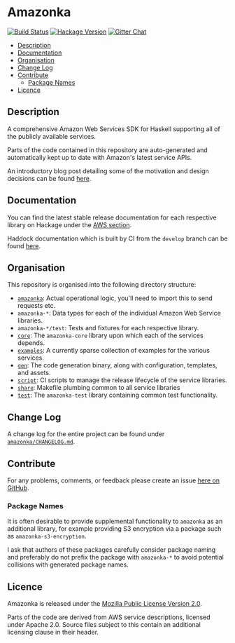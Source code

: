 # Amazonka

[![Build Status](https://img.shields.io/travis/brendanhay/amazonka/develop.svg?maxAge=2592000)](https://travis-ci.org/brendanhay/amazonka)
[![Hackage Version](https://img.shields.io/hackage/v/amazonka.svg)](http://hackage.haskell.org/package/amazonka)
[![Gitter Chat](https://img.shields.io/gitter/room/brendanhay/amazonka.js.svg?maxAge=2592000)](https://gitter.im/brendanhay/amazonka)

* [Description](#description)
* [Documentation](#documentation)
* [Organisation](#organisation)
* [Change Log](#change-log)
* [Contribute](#contribute)
    - [Package Names](#package-names)
* [Licence](#licence)


## Description

A comprehensive Amazon Web Services SDK for Haskell supporting all of the
publicly available services.

Parts of the code contained in this repository are auto-generated and
automatically kept up to date with Amazon's latest service APIs.

An introductory blog post detailing some of the motivation and design decisions
can be found [here](http://brendanhay.nz/amazonka-comprehensive-haskell-aws-client).

## Documentation

You can find the latest stable release documentation for each respective library
on Hackage under the [AWS section](http://hackage.haskell.org/packages/#cat:AWS).

Haddock documentation which is built by CI from the `develop` branch
can be found [here](http://brendanhay.nz/amazonka-doc).


## Organisation

This repository is organised into the following directory structure:

* [`amazonka`](amazonka): Actual operational logic, you'll need to import this to send requests etc.
* `amazonka-*`: Data types for each of the individual Amazon Web Service libraries.
* `amazonka-*/test`: Tests and fixtures for each respective library.
* [`core`](core): The `amazonka-core` library upon which each of the services depends.
* [`examples`](examples): A currently sparse collection of examples for the various services.
* [`gen`](gen): The code generation binary, along with configuration, templates, and assets.
* [`script`](script): CI scripts to manage the release lifecycle of the service libraries.
* [`share`](share): Makefile plumbing common to all service libraries
* [`test`](test): The `amazonka-test` library containing common test functionality.


## Change Log

A change log for the entire project can be found under [`amazonka/CHANGELOG.md`](amazonka/CHANGELOG.md).


## Contribute

For any problems, comments, or feedback please create an issue [here on GitHub](https://github.com/brendanhay/amazonka/issues).

### Package Names

It is often desirable to provide supplemental functionality to `amazonka` as
an additional library, for example providing S3 encryption via a package such
as `amazonka-s3-encryption`.

I ask that authors of these packages carefully consider package naming
and preferably do not prefix the package with `amazonka-*` to avoid potential
collisions with generated package names.


## Licence

Amazonka is released under the [Mozilla Public License Version 2.0](http://www.mozilla.org/MPL/).

Parts of the code are derived from AWS service descriptions, licensed under Apache 2.0.
Source files subject to this contain an additional licensing clause in their header.
